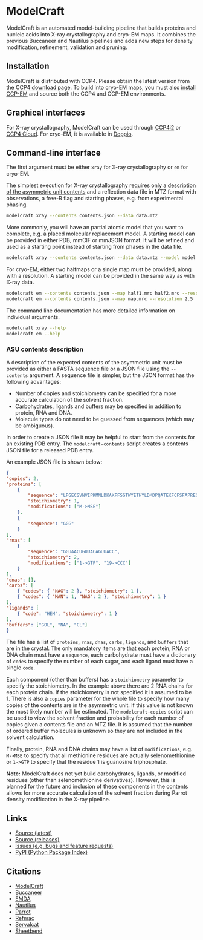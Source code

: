 # ModelCraft

ModelCraft is an automated model-building pipeline
that builds proteins and nucleic acids
into X-ray crystallography and cryo-EM maps.
It combines the previous Buccaneer and Nautilus pipelines and adds new steps
for density modification, refinement, validation and pruning.

## Installation

ModelCraft is distributed with CCP4.
Please obtain the latest version from the
[CCP4 download page](https://www.ccp4.ac.uk/download).
To build into cryo-EM maps, you must also
[install CCP-EM](https://www.ccpem.ac.uk/download.php)
and source both the CCP4 and CCP-EM environments.

## Graphical interfaces

For X-ray crystallography, ModelCraft can be used through
[CCP4i2](https://ccp4i2.gitlab.io/rstdocs/tasks/modelcraft/index.html) or
[CCP4 Cloud](https://cloud.ccp4.ac.uk/manuals/html-taskref/doc.task.ModelCraft.html).
For cryo-EM, it is available in
[Doppio](https://www.ccpem.ac.uk/docs/doppio/user_guide.html).

## Command-line interface

The first argument must be either
`xray` for X-ray crystallography or `em` for cryo-EM.

The simplest execution for X-ray crystallography requires only a
[description of the asymmetric unit contents](#asu-contents-description)
and a reflection data file in MTZ format
with observations, a free-R flag and starting phases,
e.g. from experimental phasing.

```bash
modelcraft xray --contents contents.json --data data.mtz
```

More commonly, you will have an partial atomic model that you want to complete,
e.g. a placed molecular replacement model.
A starting model can be provided in either PDB, mmCIF or mmJSON format.
It will be refined and used as a starting point
instead of starting from phases in the data file.

```bash
modelcraft xray --contents contents.json --data data.mtz --model model.cif
```

For cryo-EM, either two halfmaps or a single map must be provided,
along with a resolution.
A starting model can be provided in the same way as with X-ray data.

```bash
modelcraft em --contents contents.json --map half1.mrc half2.mrc --resolution 2.5
modelcraft em --contents contents.json --map map.mrc --resolution 2.5
```

The command line documentation
has more detailed information on individual arguments.

```bash
modelcraft xray --help
modelcraft em --help
```

### ASU contents description

A description of the expected contents of the asymmetric unit
must be provided as either a FASTA sequence file or a JSON file
using the `--contents` argument.
A sequence file is simpler,
but the JSON format has the following advantages:

- Number of copies and stoichiometry can be specified
  for a more accurate calculation of the solvent fraction.
- Carbohydrates, ligands and buffers may be specified
  in addition to protein, RNA and DNA.
- Molecule types do not need to be guessed from
  sequences (which may be ambiguous).

In order to create a JSON file it may be helpful
to start from the contents for an existing PDB entry.
The `modelcraft-contents` script
creates a contents JSON file for a released PDB entry.

An example JSON file is shown below:

```json
{
"copies": 2,
"proteins": [
    {
        "sequence": "LPGECSVNVIPKMNLDKAKFFSGTWYETHYLDMDPQATEKFCFSFAPRESGGTVMEALYHFNVDSKV",
        "stoichiometry": 1,
        "modifications": ["M->MSE"]
    },
    {
        "sequence": "GGG"
    }
],
"rnas": [
    {
        "sequence": "GGUAACUGUUACAGUUACC",
        "stoichiometry": 2,
        "modifications": ["1->GTP", "19->CCC"]
    }
],
"dnas": [],
"carbs": [
    { "codes": { "NAG": 2 }, "stoichiometry": 1 },
    { "codes": { "MAN": 1, "NAG": 2 }, "stoichiometry": 1 }
],
"ligands": [
    { "code": "HEM", "stoichiometry": 1 }
],
"buffers": ["GOL", "NA", "CL"]
}
```

The file has a list of `proteins`, `rnas`, `dnas`, `carbs`, `ligands`,
and `buffers` that are in the crystal.
The only mandatory items are that each
protein, RNA or DNA chain must have a `sequence`,
each carbohydrate must have a dictionary of `codes`
to specify the number of each sugar,
and each ligand must have a single `code`.

Each component (other than buffers) has a
`stoichiometry` parameter to specify the stoichiometry.
In the example above there are 2 RNA chains for each protein chain.
If the stoichiometry is not specified it is assumed to be 1.
There is also a `copies` parameter for the whole file
to specify how many copies of the contents are in the asymmetric unit.
If this value is not known the most likely number will be estimated.
The `modelcraft-copies` script can be used to
view the solvent fraction and probability for each number of copies
given a contents file and an MTZ file.
It is assumed that the number of ordered buffer molecules is unknown
so they are not included in the solvent calculation.

Finally, protein, RNA and DNA chains may have
a list of `modifications`,
e.g. `M->MSE` to specify that
all methionine residues are actually selenomethionine
or `1->GTP` to specify that
the residue 1 is guanosine triphosphate.

**Note:**
ModelCraft does not yet build carbohydrates, ligands,
or modified residues (other than selenomethionine derivatives).
However, this is planned for the future
and inclusion of these components in the contents
allows for more accurate calculation of the solvent fraction
during Parrot density modification in the X-ray pipeline.

## Links

- [Source (latest)](https://github.com/paulsbond/modelcraft)
- [Source (releases)](https://github.com/paulsbond/modelcraft/releases)
- [Issues (e.g. bugs and feature requests)](https://github.com/paulsbond/modelcraft/issues">)
- [PyPI (Python Package Index)](https://pypi.org/project/modelcraft)

## Citations

- [ModelCraft](https://doi.org/10.1107/S2059798322007732)
- [Buccaneer](https://doi.org/10.1107/S0907444906022116)
- [EMDA](https://doi.org/10.1016/j.jsb.2021.107826)
- [Nautilus](https://doi.org/10.1107/S2052252514019290)
- [Parrot](https://doi.org/10.1107/S090744490903947X)
- [Refmac](https://doi.org/10.1107/S2059798318000979)
- [Servalcat](https://doi.org/10.1107/S2059798321009475)
- [Sheetbend](https://doi.org/10.1107/S2059798320013170)
